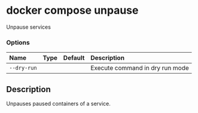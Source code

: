 # docker compose unpause

<!---MARKER_GEN_START-->
Unpause services

### Options

| Name        | Type | Default | Description                     |
|:------------|:-----|:--------|:--------------------------------|
| `--dry-run` |      |         | Execute command in dry run mode |


<!---MARKER_GEN_END-->

## Description

Unpauses paused containers of a service.
